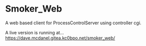 # Smoker_Web

A web based client for ProcessControlServer using controller cgi.

A live version is running at...
https://dave.mcdanel.gitea.kc0bpo.net/smoker_web/